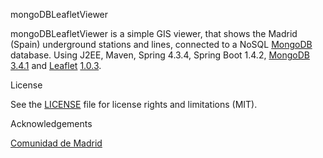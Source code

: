 mongoDBLeafletViewer

mongoDBLeafletViewer is a simple GIS viewer, that shows the Madrid (Spain) underground stations and lines, connected to a NoSQL [MongoDB](https://www.mongodb.com/) database. Using J2EE, Maven, Spring 4.3.4, Spring Boot 1.4.2, [MongoDB](https://www.mongodb.com/) [3.4.1](https://www.mongodb.com/blog/post/mongodb-341-is-released) and [Leaflet](http://leafletjs.com/) [1.0.3](http://cdn.leafletjs.com/leaflet/v1.0.3/leaflet.zip).

License

See the [LICENSE](LICENSE.md) file for license rights and limitations (MIT).

Acknowledgements

[Comunidad de Madrid](http://www.madrid.org/)